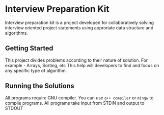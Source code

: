 # Interview Preparation Kit
 Interview preparation kit is a project developed for collaboratively solving interview oriented project statements using approriate data structure and algorithms.
 
 ## Getting Started
 This project divides problems according to their nature of solution. For example - Arrays, Sorting, etc
 This help will developers to find and focus on any specific type of algorithm.
 
 ## Running the Solutions
 All programs require GNU compiler.
 You can use `g++ compiler` or `mingw` to compile programs.
 All programs take input from STDIN and output to STDOUT
